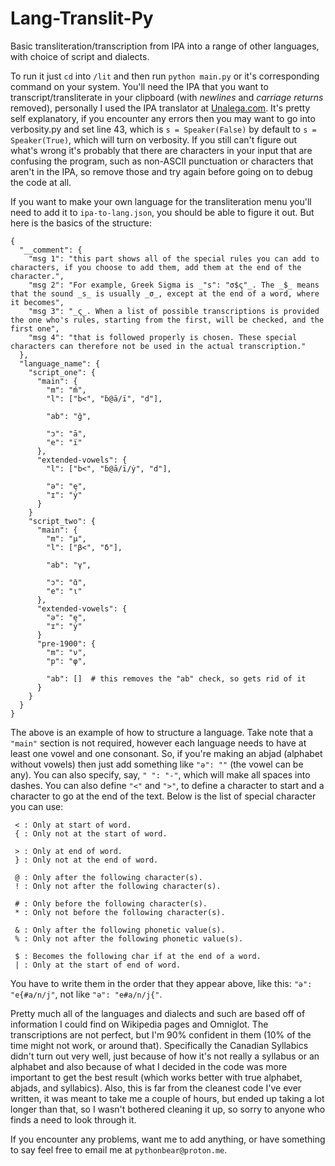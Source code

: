 # Lang-Translit-Py
Basic transliteration/transcription from IPA into a range of other languages, with choice of script and dialects.

To run it just ```cd``` into ```/lit``` and then run ```python main.py``` or it's corresponding command on your system. You'll need the IPA that you want to transcript/transliterate in your clipboard (with _newlines_ and _carriage returns_ removed), personally I used the IPA translator at [Unalega.com](https://unalengua.com/ipa-translate). It's pretty self explanatory, if you encounter any errors then you may want to go into verbosity.py and set line 43, which is ```s = Speaker(False)``` by default to ```s = Speaker(True)```, which will turn on verbosity. If you still can't figure out what's wrong it's probably that there are characters in your input that are confusing the program, such as non-ASCII punctuation or characters that aren't in the IPA, so remove those and try again before going on to debug the code at all.

If you want to make your own language for the transliteration menu you'll need to add it to ```ipa-to-lang.json```, you should be able to figure it out. But here is the basics of the structure:
```
{
  "__comment": {
    "msg 1": "this part shows all of the special rules you can add to characters, if you choose to add them, add them at the end of the character.",
    "msg 2": "For example, Greek Sigma is _"s": "σ$ς"_. The _$_ means that the sound _s_ is usually _σ_, except at the end of a word, where it becomes",
    "msg 3": "_ς_. When a list of possible transcriptions is provided the one who's rules, starting from the first, will be checked, and the first one",
    "msg 4": "that is followed properly is chosen. These special characters can therefore not be used in the actual transcription."
  },
  "language_name": {
    "script_one": {
      "main": {
        "m": "ḿ",
        "l": ["b<", "ḃ@ā/ï", "d"],
  
        "ab": "ğ",
        
        "ɔ": "ā",
        "e": "ï"
      },
      "extended-vowels": {
        "l": ["b<", "ḃ@ā/ï/ẏ", "d"],

        "ə": "ę",
        "ɪ": "ẏ"
      }
    }
    "script_two": {
      "main": {
        "m": "μ",
        "l": ["β<", "δ"],
  
        "ab": "γ",
        
        "ɔ": "ɑ̄",
        "e": "ι"
      },
      "extended-vowels": {
        "ə": "ę",
        "ɪ": "ẏ"
      }
      "pre-1900": {
        "m": "ν",
        "p": "φ",

        "ab": []  # this removes the "ab" check, so gets rid of it
      }
    }
  }
}
```

The above is an example of how to structure a language. Take note that a ```"main"``` section is not required, however each language needs to have at least one vowel and one consonant. So, if you're making an abjad (alphabet without vowels) then just add something like ```"ə": ""``` (the vowel can be any). You can also specify, say, ```" ": "-"```, which will make all spaces into dashes. You can also define ```"<"``` and ```">"```, to define a character to start and a character to go at the end of the text. Below is the list of special character you can use:
```
 < : Only at start of word.
 { : Only not at the start of word.

 > : Only at end of word.
 } : Only not at the end of word.

 @ : Only after the following character(s).
 ! : Only not after the following character(s).

 # : Only before the following character(s).
 * : Only not before the following character(s).

 & : Only after the following phonetic value(s).
 % : Only not after the following phonetic value(s).

 $ : Becomes the following char if at the end of a word.
 | : Only at the start of end of word.
```

You have to write them in the order that they appear above, like this: ```"ə": "e{#a/n/j"```, not like ```"ə": "e#a/n/j{"```.

Pretty much all of the languages and dialects and such are based off of information I could find on Wikipedia pages and Omniglot. The transcriptions are not perfect, but I'm 90% confident in them (10% of the time might not work, or around that). Specifically the Canadian Syllabics didn't turn out very well, just because of how it's not really a syllabus or an alphabet and also because of what I decided in the code was more important to get the best result (which works better with true alphabet, abjads, and syllabics). Also, this is far from the cleanest code I've ever written, it was meant to take me a couple of hours, but ended up taking a lot longer than that, so I wasn't bothered cleaning it up, so sorry to anyone who finds a need to look through it.

If you encounter any problems, want me to add anything, or have something to say feel free to email me at ```pythonbear@proton.me```.
